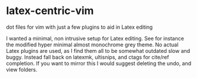 latex-centric-vim
=================

dot files for vim with just a few plugins to aid in Latex editing

I wanted a minimal, non intrusive setup for Latex editing. See for instance the modified hyper minimal almost monochrome grey theme. No actual Latex plugins are used, as I find them all to be somewhat outdated slow and buggy. Instead fall back on latexmk, ultisnips, and ctags for cite/ref completion. 
If you want to mirror this I would suggest deleting the undo, and view folders.
